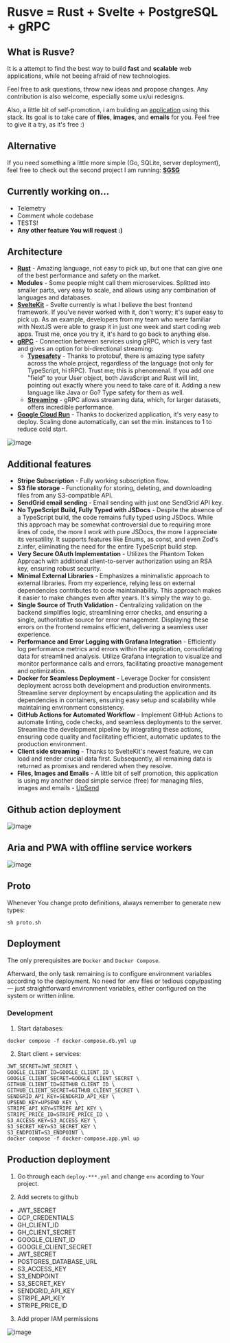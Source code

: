 # Rusve = Rust + Svelte + PostgreSQL + gRPC

## What is Rusve? 

It is a attempt to find the best way to build **fast** and **scalable** web applications, while not beeing afraid of new technologies.

Feel free to ask questions, throw new ideas and propose changes. Any contribution is also welcome, especially some ux/ui redesigns.

Also, a little bit of self-promotion, i am building an [application](https://www.upsend.app) using this stack. Its goal is to take care of **files**, **images**, and **emails** for you. Feel free to give it a try, as it's free :)

## Alternative
If you need something a little more simple (Go, SQLite, server deployment), feel free to check out the second project I am running:
**[SGSG](https://github.com/mpiorowski/sgsg)**

## Currently working on...
- Telemetry
- Comment whole codebase
- TESTS!
- **Any other feature You will request :)**

## Architecture
- **[Rust](https://www.rust-lang.org/)** - Amazing language, not easy to pick up, but one that can give one of the best performance and safety on the market.
- **Modules** - Some people might call them microservices. Splitted into smaller parts, very easy to scale, and allows using any combination of languages and databases.
- **[SvelteKit](https://kit.svelte.dev/)** - Svelte currently is what I believe the best frontend framework. If you've never worked with it, don't worry; it's super easy to pick up.
As an example, developers from my team who were familiar with NextJS were able to grasp it in just one week and start coding web apps. Trust me, once you try it, it's hard to go back to anything else.
- **[gRPC](https://grpc.io/)** - Connection between services using gRPC, which is very fast and gives an option for bi-directional streaming:
    - **[Typesafety](https://protobuf.dev/)** - Thanks to protobuf, there is amazing type safety across the whole project, regardless of the language (not only for TypeScript, hi tRPC). Trust me; this is phenomenal.
  If you add one "field" to your User object, both JavaScript and Rust will lint, pointing out exactly where you need to take care of it. Adding a new language like Java or Go? Type safety for them as well.
    - **[Streaming](https://grpc.io/docs/what-is-grpc/core-concepts/#server-streaming-rpc)** - gRPC allows streaming data, which, for larger datasets, offers incredible performance.
- **[Google Cloud Run](https://cloud.google.com/run)** - Thanks to dockerized application, it's very easy to deploy. Scaling done automatically, can set the min. instances to 1 to reduce cold start.

![image](https://github.com/mpiorowski/rusve/assets/26543876/aa648032-8bf5-4039-ad88-15780ac36fea)
 
## Additional features
- **Stripe Subscription** - Fully working subscription flow.
- **S3 file storage** - Functionality for storing, deleting, and downloading files from any S3-compatible API.
- **SendGrid email sending** - Email sending with just one SendGrid API key.
- **No TypeScript Build, Fully Typed with JSDocs** - Despite the absence of a TypeScript build, the code remains fully typed using JSDocs. While this approach may be somewhat controversial due to requiring more lines of code, the more I work with pure JSDocs, the more I appreciate its versatility.
It supports features like Enums, as const, and even Zod's z.infer<typeof User>, eliminating the need for the entire TypeScript build step.
- **Very Secure OAuth Implementation** - Utilizes the Phantom Token Approach with additional client-to-server authorization using an RSA key, ensuring robust security.
- **Minimal External Libraries** - Emphasizes a minimalistic approach to external libraries. From my experience, relying less on external dependencies contributes to code maintainability. This approach makes it easier to make changes even after years. It's simply the way to go.
- **Single Source of Truth Validation** - Centralizing validation on the backend simplifies logic, streamlining error checks, and ensuring a single, authoritative source for error management. Displaying these errors on the frontend remains efficient, delivering a seamless user experience.
- **Performance and Error Logging with Grafana Integration** - Efficiently log performance metrics and errors within the application, consolidating data for streamlined analysis. Utilize Grafana integration to visualize and monitor performance calls and errors, facilitating proactive management and optimization.
- **Docker for Seamless Deployment** - Leverage Docker for consistent deployment across both development and production environments. Streamline server deployment by encapsulating the application and its dependencies in containers, ensuring easy setup and scalability while maintaining environment consistency.
- **GitHub Actions for Automated Workflow** - Implement GitHub Actions to automate linting, code checks, and seamless deployments to the server. Streamline the development pipeline by integrating these actions, ensuring code quality and facilitating efficient, automatic updates to the production environment.
- **Client side streaming** - Thanks to SvelteKit's newest feature, we can load and render crucial data first. Subsequently, all remaining data is returned as promises and rendered when they resolve.
- **Files, Images and Emails** - A little bit of self promotion, this application is using my another dead simple service (free) for managing files, images and emails - [UpSend](https://www.upsend.app)

## Github action deployment
![image](https://github.com/mpiorowski/rusve/assets/26543876/cc5022a0-446c-4a79-b985-42f8102271da)

## Aria and PWA with offline service workers
![image](https://user-images.githubusercontent.com/26543876/236647026-0db54439-b841-4e69-8a2f-6976e423b453.png)

## Proto

Whenever You change proto definitions, always remember to generate new types:
```
sh proto.sh
```
## Deployment

The only prerequisites are `Docker` and `Docker Compose`. 

Afterward, the only task remaining is to configure environment variables according to the deployment. No need for .env files or tedious copy/pasting — just straightforward environment variables, either configured on the system or written inline.

### Development

1. Start databases:
```
docker compose -f docker-compose.db.yml up 
```

2. Start client + services:
```
JWT_SECRET=JWT_SECRET \
GOOGLE_CLIENT_ID=GOOGLE_CLIENT_ID \
GOOGLE_CLIENT_SECRET=GOOGLE_CLIENT_SECRET \
GITHUB_CLIENT_ID=GITHUB_CLIENT_ID \
GITHUB_CLIENT_SECRET=GITHUB_CLIENT_SECRET \
SENDGRID_API_KEY=SENDGRID_API_KEY \
UPSEND_KEY=UPSEND_KEY \
STRIPE_API_KEY=STRIPE_API_KEY \
STRIPE_PRICE_ID=STRIPE_PRICE_ID \
S3_ACCESS_KEY=S3_ACCESS_KEY \
S3_SECRET_KEY=S3_SECRET_KEY \
S3_ENDPOINT=S3_ENDPOINT \
docker compose -f docker-compose.app.yml up 
```

## Production deployment

1. Go through each `deploy-***.yml` and change `env` acording to Your project.

2. Add secrets to github
- JWT_SECRET
- GCP_CREDENTIALS
- GH_CLIENT_ID
- GH_CLIENT_SECRET
- GOOGLE_CLIENT_ID
- GOOGLE_CLIENT_SECRET
- JWT_SECRET
- POSTGRES_DATABASE_URL
- S3_ACCESS_KEY
- S3_ENDPOINT
- S3_SECRET_KEY
- SENDGRID_API_KEY
- STRIPE_API_KEY
- STRIPE_PRICE_ID

3. Add proper IAM permissions

![image](https://user-images.githubusercontent.com/26543876/235579498-ce5d296e-3f14-4cb5-b6cd-d27419f4fc47.png)
